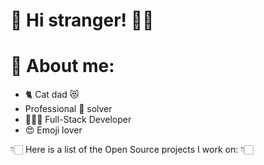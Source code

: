 <!-- Hi! This is an easter egg. -->
<!-- If you find this I will give you 5€! -->

# 👀 Hi stranger! 👋🏻 

# 🤔 About me: 
- 🐈 Cat dad 😻
- Professional 🐛 solver
- 👨🏻‍💻 Full-Stack Developer 
- 😍 Emoji lover

👇🏻 Here is a list of the Open Source projects I work on: 👇🏻


